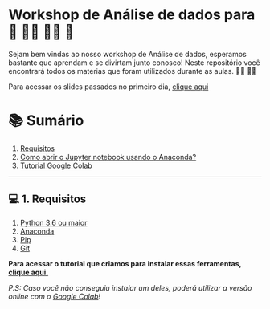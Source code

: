 # Workshop de Análise de dados para :woman: :curly_haired_woman: :red_haired_woman: :woman_with_headscarf:


Sejam bem vindas ao nosso workshop de Análise de dados, esperamos bastante que aprendam e se divirtam junto conosco! Neste repositório você encontrará todos os materias que foram utilizados durante as aulas. :woman_technologist: :technologist: 


Para acessar os slides passados no primeiro dia, [clique aqui](https://github.com/aigirlsbr/mini-curso-ai-girls/blob/main/Apresentac%CC%A7a%CC%83o/Abertura-%20Workshop%20ML%20para%20mulheres.pdf)


<a id="sumario"></a>
# :books: Sumário
1. [Requisitos](#requisitos)
2. [Como abrir o Jupyter notebook usando o Anaconda?](#instalacao)
3. [ Tutorial Google Colab](#google-colab)


---

<a name="requisitos"></a>
## :computer: 1. Requisitos

1. [Python 3.6 ou maior](https://www.python.org/downloads/)
2. [Anaconda](https://docs.anaconda.com/anaconda/install/)
3. [Pip](https://pip.pypa.io/en/stable/installing/)
4. [Git](https://git-scm.com/book/pt-br/v2/Come%C3%A7ando-Instalando-o-Git)

**Para acessar o tutorial que criamos para instalar essas ferramentas, [clique aqui.](https://docs.google.com/presentation/d/1a-daFACGDqUo9pcitdguZpBEmiD4KzVdswhK7H56KNs/edit?usp=sharing)**

*P.S: Caso você não conseguiu instalar um deles, poderá utilizar a versão online com o [Google Colab](https://colab.research.google.com/notebooks/intro.ipynb#recent=true)!*


